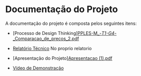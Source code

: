 # Documentação do Projeto

A documentação do projeto é composta pelos seguintes itens: 
 - [Processo de Design Thinking][PPLES-M_-_T1-G4_-_Comparacao_de_precos_2.pdf](https://github.com/ICEI-PUC-Minas-PPLES-TI/plf-es-2022-1-ti1-7924100-t1-g4-comparacao-de-preco-2/files/8550398/PPLES-M_-_T1-G4_-_Comparacao_de_precos_2.pdf)

 - [Relatório Técnico](relatorio/Relatorio%20Tecnico%20-%20TEMPLATE.md) No proprio relatorio 
 - [Apresentação do Projeto][Apresentacao (1).pdf](https://github.com/ICEI-PUC-Minas-PPLES-TI/plf-es-2022-1-ti1-7924100-t1-g4-comparacao-de-preco-2/files/8550395/Apresentacao.1.pdf)

 - [Vídeo de Demonstração](https://youtube.com)

